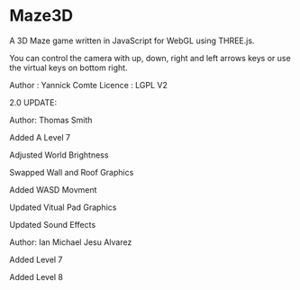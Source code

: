 Maze3D
======

A 3D Maze game written in JavaScript for WebGL using THREE.js.

You can control the camera with up, down, right and left arrows keys or use the virtual keys on bottom right.

Author : Yannick Comte
Licence : LGPL V2


2.0 UPDATE:

Author: Thomas Smith

Added A Level 7

Adjusted World Brightness

Swapped Wall and Roof Graphics

Added WASD Movment

Updated Vitual Pad Graphics

Updated Sound Effects

Author: Ian Michael Jesu Alvarez

Added Level 7

Added Level 8